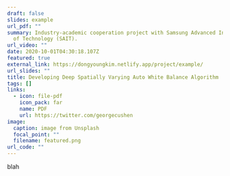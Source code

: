 ```yaml
---
draft: false
slides: example
url_pdf: ""
summary: Industry-academic cooperation project with Samsung Advanced Institute
  of Technology (SAIT).
url_video: ""
date: 2020-10-01T04:30:18.107Z
featured: true
external_link: https://dongyoungkim.netlify.app/project/example/
url_slides: ""
title: Developing Deep Spatially Varying Auto White Balance Algorithm
tags: []
links:
  - icon: file-pdf
    icon_pack: far
    name: PDF
    url: https://twitter.com/georgecushen
image:
  caption: image from Unsplash
  focal_point: ""
  filename: featured.png
url_code: ""
---
```

blah